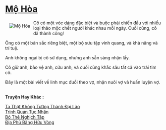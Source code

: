 <a href="https://truyentiki.com/mo-hoa.30570/" title="Mộ Hòa"><h1>Mộ Hòa</h1></a><div style="display:table"><img align="right" style="float: left; padding: 10px;" src="https://truyentiki.com/a/img/str/src/30570.jpg" alt="Mộ Hòa">Cô có một vóc dáng đặc biệt và buộc phải chiến đấu với nhiều loại thảo mộc chết người khác nhau mỗi ngày. Cuối cùng, cô đã thành công! <p></p> Ông có một bản sắc riêng biệt, một bộ sưu tập vinh quang, và khả năng và trí tuệ. <p></p> Anh không ngại bị cô sử dụng, nhưng anh sẵn sàng nhận lấy. <p></p> Cô giữ anh, bảo vệ anh, cứu anh, và cuối cùng khắc sâu tất cả vào trái tim cô. <p></p> Đây là một bài viết về linh mục đuổi theo vợ, nhận nuôi vợ và huấn luyện vợ.</div><p><br><b>Truyện Hay Khác :</b></p><a href="https://truyentiki.com/ta-that-khong-tuong-thanh-dai-lao.30569/" alt="Ta Thật Không Tưởng Thành Đại Lão">Ta Thật Không Tưởng Thành Đại Lão</a><br/><a href="https://github.com/nownovels/top500/tree/master/truyenhay/33673/" alt="Trinh Quán Tục Nhân">Trinh Quán Tục Nhân</a><br/><a href="https://github.com/nownovels/truyenhay/tree/master/truyenhay/30704/README.md" alt="Bỏ Thê Nghịch Tập">Bỏ Thê Nghịch Tập</a><br/><a href="https://github.com/nownovels/top500/tree/master/truyenhay/33511/" alt="Địa Phủ Bằng Hữu Vòng">Địa Phủ Bằng Hữu Vòng</a><br/>